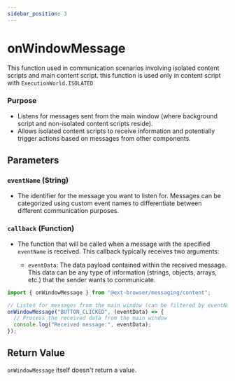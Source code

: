 ```yaml
---
sidebar_position: 3
---
```


# onWindowMessage

This function used in communication scenarios involving isolated content scripts and main content script. this function is used only in content script with `ExecutionWorld.ISOLATED`

### Purpose

- Listens for messages sent from the main window (where background script and non-isolated content scripts reside).
- Allows isolated content scripts to receive information and potentially trigger actions based on messages from other components.

## Parameters

### `eventName` (String)
- The identifier for the message you want to listen for. Messages can be categorized using custom event names to differentiate between different communication purposes.

### `callback` (Function)
- The function that will be called when a message with the specified `eventName` is received. This callback typically receives two arguments:

    - `eventData`: The data payload contained within the received message. This data can be any type of information (strings, objects, arrays, etc.) that the sender wants to communicate.


```js title="./content-script-isolated.js"
import { onWindowMessage } from "@ext-browser/messaging/content";

// Listen for messages from the main window (can be filtered by eventName)
onWindowMessage("BUTTON_CLICKED", (eventData) => {
  // Process the received data from the main window
  console.log("Received message:", eventData);
});
```

## Return Value

`onWindowMessage` itself doesn't return a value.


